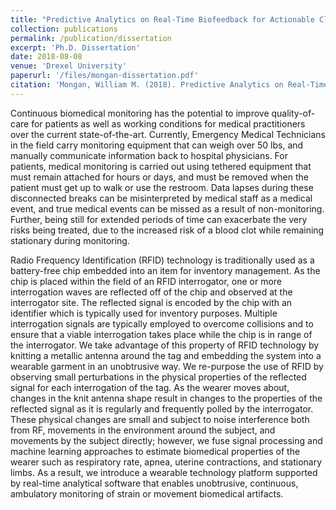```yaml
---
title: "Predictive Analytics on Real-Time Biofeedback for Actionable Classification of Activity State"
collection: publications
permalink: /publication/dissertation
excerpt: 'Ph.D. Dissertation'
date: 2018-08-08
venue: 'Drexel University'
paperurl: '/files/mongan-dissertation.pdf'
citation: 'Mongan, William M. (2018). Predictive Analytics on Real-Time Biofeedback for Actionable Classification of Activity State.  PhD Dissertation, Drexel University.'
---
```

Continuous biomedical monitoring has the potential to improve quality-of-care for patients as well as working conditions for medical practitioners over the current state-of-the-art. Currently, Emergency Medical Technicians in the field carry monitoring equipment that can weigh over 50 lbs, and manually communicate information back to hospital physicians.  For patients, medical monitoring is carried out using tethered equipment that must remain attached for hours or days, and must be removed when the patient must get up to walk or use the restroom.  Data lapses during these disconnected breaks can be misinterpreted by medical staff as a medical event, and true medical events can be missed as a result of non-monitoring.  Further, being still for extended periods of time can exacerbate the very risks being treated, due to the increased risk of a blood clot while remaining stationary during monitoring.  

Radio Frequency Identification (RFID) technology is traditionally used as a battery-free chip embedded into an item for inventory management.  As the chip is placed within the field of an RFID interrogator, one or more interrogation waves are reflected off of the chip and observed at the interrogator site.  The reflected signal is encoded by the chip with an identifier which is typically used for inventory purposes.  Multiple interrogation signals are typically employed to overcome collisions and to ensure that a viable interrogation takes place while the chip is in range of the interrogator.  We take advantage of this property of RFID technology by knitting a metallic antenna around the tag and embedding the system into a wearable garment in an unobtrusive way.  We re-purpose the use of RFID by observing small perturbations in the physical properties of the reflected signal for each interrogation of the tag.  As the wearer moves about, changes in the knit antenna shape result in changes to the properties of the reflected signal as it is regularly and frequently polled by the interrogator.  These physical changes are small and subject to noise interference both from RF, movements in the environment around the subject, and movements by the subject directly; however, we fuse signal processing and machine learning approaches to estimate biomedical properties of the wearer such as respiratory rate, apnea, uterine contractions, and stationary limbs.  As a result, we introduce a wearable technology platform supported by real-time analytical software that enables unobtrusive, continuous, ambulatory monitoring of strain or movement biomedical artifacts.